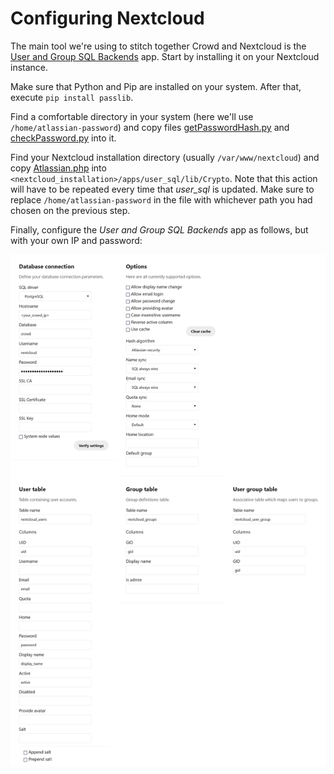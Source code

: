 # Configuring Nextcloud

The main tool we're using to stitch together Crowd and Nextcloud is the [User and Group SQL Backends](https://apps.nextcloud.com/apps/user_sql) app. Start by installing it on your Nextcloud instance.

Make sure that Python and Pip are installed on your system. After that, execute `pip install passlib`.

Find a comfortable directory in your system (here we'll use `/home/atlassian-password`) and copy files [getPasswordHash.py](getPasswordHash.py) and [checkPassword.py](checkPassword.py) into it.

Find your Nextcloud installation directory (usually `/var/www/nextcloud`) and copy [Atlassian.php](Atlassian.php) into `<nextcloud_installation>/apps/user_sql/lib/Crypto`. Note that this action will have to be repeated every time that *user_sql* is updated. Make sure to replace `/home/atlassian-password` in the file with whichever path you had chosen on the previous step.

Finally, configure the *User and Group SQL Backends* app as follows, but with your own IP and password:

![user_sql_config.png](user_sql_config.png)